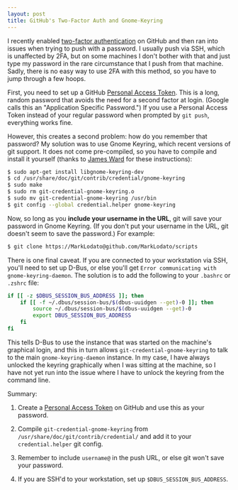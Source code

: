 ```yaml
---
layout: post
title: GitHub's Two-Factor Auth and Gnome-Keyring
---
```


I recently enabled [two-factor authentication][1] on GitHub and then ran into
issues when trying to push with a password.  I usually push via SSH, which is
unaffected by 2FA, but on some machines I don't bother with that and just type
my password in the rare circumstance that I push from that machine.  Sadly,
there is no easy way to use 2FA with this method, so you have to jump through
a few hoops.

First, you need to set up a GitHub [Personal Access Token][2].  This is a long,
random password that avoids the need for a second factor at login. (Google
calls this an "Application Specific Password.")  If you use a Personal Access
Token instead of your regular password when prompted by `git push`, everything
works fine.

However, this creates a second problem: how do you remember that password?  My
solution was to use Gnome Keyring, which recent versions of git support.  It
does not come pre-compiled, so you have to compile and install it yourself
(thanks to [James Ward][3] for these instructions):

```bash
$ sudo apt-get install libgnome-keyring-dev
$ cd /usr/share/doc/git/contrib/credential/gnome-keyring
$ sudo make
$ sudo rm git-credential-gnome-keyring.o
$ sudo mv git-credential-gnome-keyring /usr/bin
$ git config --global credential.helper gnome-keyring
```

Now, so long as you **include your username in the URL**, git will save your
password in Gnome Keyring.  (If you don't put your username in the URL, git
doesn't seem to save the password.)  For example:

```bash
$ git clone https://MarkLodato@github.com/MarkLodato/scripts
```

There is one final caveat.  If you are connected to your workstation via SSH,
you'll need to set up D-Bus, or else you'll get `Error communicating with
gnome-keyring-daemon`.  The solution is to add the following to your
`.bashrc` or `.zshrc` file:

```bash
if [[ -z $DBUS_SESSION_BUS_ADDRESS ]]; then
    if [[ -f ~/.dbus/session-bus/$(dbus-uuidgen --get)-0 ]]; then
        source ~/.dbus/session-bus/$(dbus-uuidgen --get)-0
        export DBUS_SESSION_BUS_ADDRESS
    fi
fi
```

This tells D-Bus to use the instance that was started on the machine's
graphical login, and this in turn allows `git-credential-gnome-keyring` to
talk to the main `gnome-keyring-daemon` instance.  In my case, I have always
unlocked the keyring graphically when I was sitting at the machine, so I have
not yet run into the issue where I have to unlock the keyring from the command
line.

Summary:

1. Create a [Personal Access Token][2] on GitHub and use this as your password.

2. Compile `git-credential-gnome-keyring` from
   `/usr/share/doc/git/contrib/credential/` and add it to your
   `credential.helper` git config.

3. Remember to include `username@` in the push URL, or else git won't save
   your password.

4. If you are SSH'd to your workstation, set up `$DBUS_SESSION_BUS_ADDRESS`.

[1]: https://help.github.com/articles/about-two-factor-authentication
[2]: https://github.com/settings/applications
[3]: http://stackoverflow.com/a/14528360/303425
